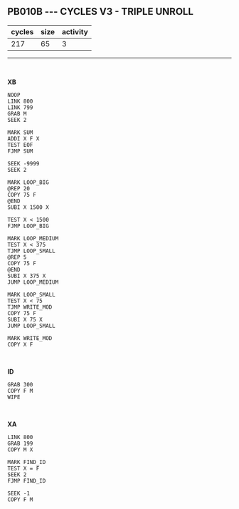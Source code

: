 ## PB010B --- CYCLES V3 - TRIPLE UNROLL

| cycles | size | activity |
| ------ | ---- | -------- |
| 217 | 65 | 3 |
<hr>
<br>

**XB**

```
NOOP
LINK 800
LINK 799
GRAB M
SEEK 2

MARK SUM
ADDI X F X
TEST EOF
FJMP SUM

SEEK -9999
SEEK 2

MARK LOOP_BIG
@REP 20
COPY 75 F
@END
SUBI X 1500 X

TEST X < 1500
FJMP LOOP_BIG

MARK LOOP_MEDIUM
TEST X < 375
TJMP LOOP_SMALL
@REP 5
COPY 75 F
@END
SUBI X 375 X
JUMP LOOP_MEDIUM

MARK LOOP_SMALL
TEST X < 75
TJMP WRITE_MOD
COPY 75 F
SUBI X 75 X
JUMP LOOP_SMALL

MARK WRITE_MOD
COPY X F
```

<br>

**ID**

```
GRAB 300
COPY F M
WIPE
```

<br>

**XA**

```
LINK 800
GRAB 199
COPY M X

MARK FIND_ID
TEST X = F
SEEK 2
FJMP FIND_ID

SEEK -1
COPY F M
```
